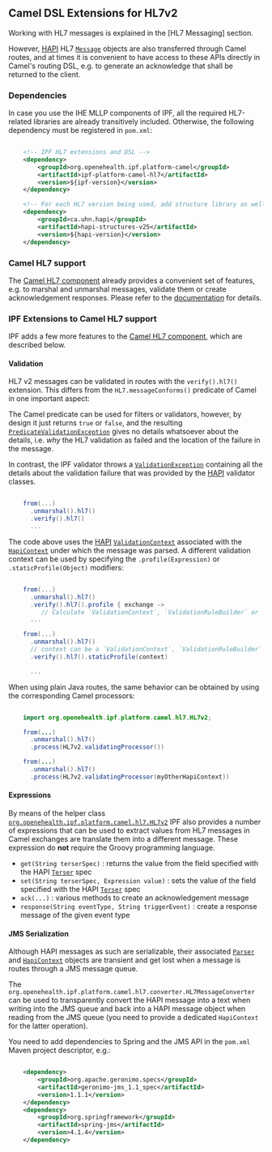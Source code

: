 ## Camel DSL Extensions for HL7v2

Working with HL7 messages is explained in the [HL7 Messaging] section.

However, [HAPI] HL7 [`Message`](http://hl7api.sourceforge.net/base/apidocs/ca/uhn/hl7v2/model/Message.html) objects are
also transferred through Camel routes, and at times it is convenient
to have access to these APIs directly in Camel's routing DSL, e.g. to generate an acknowledge that shall be returned to
the client.


### Dependencies

In case you use the IHE MLLP components of IPF, all the required HL7-related libraries are already transitively included.
Otherwise, the following dependency must be registered in `pom.xml`:

```xml

    <!-- IPF HL7 extensions and DSL -->
    <dependency>
        <groupId>org.openehealth.ipf.platform-camel</groupId>
        <artifactId>ipf-platform-camel-hl7</artifactId>
        <version>${ipf-version}</version>
    </dependency>

    <!-- For each HL7 version being used, add structure library as well, e.g. v2.5 -->
    <dependency>
        <groupId>ca.uhn.hapi</groupId>
        <artifactId>hapi-structures-v25</artifactId>
        <version>${hapi-version}</version>
    </dependency>

```


### Camel HL7 support

The [Camel HL7 component][camel-hl7] already provides a convenient set of features, e.g. to marshal and unmarshal
messages, validate them or create acknowledgement responses. Please refer to the [documentation][camel-hl7] for details.


### IPF Extensions to Camel HL7 support

IPF adds a few more features to the [Camel HL7 component][camel-hl7], which are described below.


#### Validation

HL7 v2 messages can be validated in routes with the `verify().hl7()` extension. This differs from the `HL7.messageConforms()`
predicate of Camel in one important aspect:

The Camel predicate can be used for filters or validators, however, by design it just returns `true` or `false`, and the
resulting [`PredicateValidationException`](https://camel.apache.org/maven/current/camel-core/apidocs/org/apache/camel/processor/validation/PredicateValidationException.html)
gives no details whatsoever about the details, i.e. *why* the HL7 validation as
failed and the location of the failure in the message.

In contrast, the IPF validator throws a [`ValidationException`](../apidocs/org/openehealth/ipf/commons/core/modules/api/ValidationException.html) containing all the details
about the validation failure that was provided by the [HAPI] validator classes.

```groovy

    from(...)
      .unmarshal().hl7()
      .verify().hl7()
      ...

```

The code above uses the [HAPI] [`ValidationContext`](http://hl7api.sourceforge.net/base/apidocs/ca/uhn/hl7v2/validation/ValidationContext.html)
associated with the [`HapiContext`](http://hl7api.sourceforge.net/base/apidocs/ca/uhn/hl7v2/HapiContext.html) under which the message was
parsed. A different validation context can be used by specifying the `.profile(Expression)` or `.staticProfile(Object)` modifiers:

```groovy

    from(...)
      .unmarshal().hl7()
      .verify().hl7().profile { exchange ->
         // Calculate `ValidationContext`, `ValidationRuleBuilder` or `HapiContext`
      ...

    from(...)
      .unmarshal().hl7()
      // context can be a `ValidationContext`, `ValidationRuleBuilder` or `HapiContext`
      .verify().hl7().staticProfile(context)

      ...

```

When using plain Java routes, the same behavior can be obtained by using the corresponding Camel processors:

```java

    import org.openehealth.ipf.platform.camel.hl7.HL7v2;

    from(...)
      .unmarshal().hl7()
      .process(HL7v2.validatingProcessor())

    from(...)
      .unmarshal().hl7()
      .process(HL7v2.validatingProcessor(myOtherHapiContext))

```


#### Expressions

By means of the helper class [`org.openehealth.ipf.platform.camel.hl7.HL7v2`](../apidocs/org/openehealth/ipf/platform/camel/hl7/HL7v2.html)
IPF also provides a number of expressions that can be used to extract values from HL7 messages in
Camel exchanges are translate them into a different message. These expression do **not** require the
Groovy programming language.

* `get(String terserSpec)` : returns the value from the field specified with the HAPI [`Terser`](http://hl7api.sourceforge.net/base/apidocs/ca/uhn/hl7v2/util/Terser.html) spec
* `set(String terserSpec, Expression value)` : sets the value of the field specified with the HAPI [`Terser`](http://hl7api.sourceforge.net/base/apidocs/ca/uhn/hl7v2/util/Terser.html) spec
* `ack(...)` : various methods to create an acknowledgement message
* `response(String eventType, String triggerEvent)` : create a response message of the given event type


#### JMS Serialization

Although HAPI messages as such are serializable, their associated
[`Parser`](http://hl7api.sourceforge.net/base/apidocs/ca/uhn/hl7v2/parser/Parser.html) and
[`HapiContext`](http://hl7api.sourceforge.net/base/apidocs/ca/uhn/hl7v2/HapiContext.html) objects are
transient and get lost when a message is routes through a JMS message queue.

The `org.openehealth.ipf.platform.camel.hl7.converter.HL7MessageConverter` can be used to transparently
convert the HAPI message into a text when writing into the JMS queue and back into a HAPI message object
when reading from the JMS queue (you need to provide a dedicated `HapiContext` for the latter operation).

You need to add dependencies to Spring and the JMS API in the `pom.xml` Maven project descriptor, e.g.:

```xml

    <dependency>
        <groupId>org.apache.geronimo.specs</groupId>
        <artifactId>geronimo-jms_1.1_spec</artifactId>
        <version>1.1.1</version>
    </dependency>
    <dependency>
        <groupId>org.springframework</groupId>
        <artifactId>spring-jms</artifactId>
        <version>4.1.4</version>
    </dependency>

```



[HAPI]: http://hl7api.sourceforge.net
[camel-hl7]: https://camel.apache.org/hl7.html